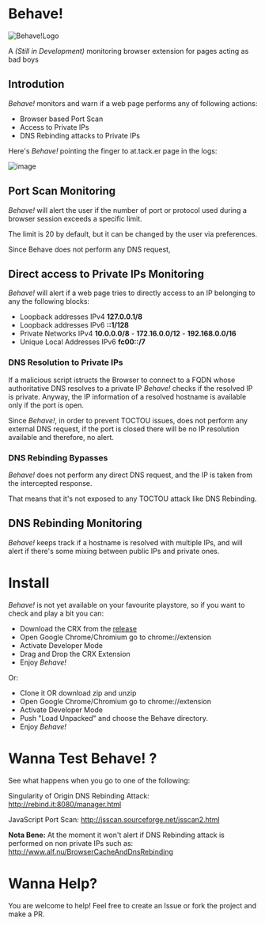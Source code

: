 # Behave!

![Behave!Logo](https://user-images.githubusercontent.com/1196560/84408775-d7e64980-ac0c-11ea-87ed-38da5c38ffc6.png)

A *(Still in Development)* monitoring browser extension for pages acting as bad boys 

## Introdution

*Behave!* monitors and warn if a web page performs any of following actions:

- Browser based Port Scan
- Access to Private IPs
- DNS Rebinding attacks to Private IPs

Here's *Behave!* pointing the finger to at.tack.er page in the logs:

![image](https://user-images.githubusercontent.com/1196560/84412872-277a4480-ac10-11ea-8db2-0e8eec9adc21.png)

## Port Scan Monitoring

*Behave!* will alert the user if the number of port or protocol used during a browser session exceeds a specific limit.

The limit is 20 by default, but it can be changed by the user via preferences.

Since Behave does not perform any DNS request, 


## Direct access to Private IPs Monitoring

*Behave!* will alert if a web page tries to directly access to an IP belonging to any the following blocks:

- Loopback addresses IPv4 **127.0.0.1/8**
- Loopback addresses IPv6 **::1/128**
- Private Networks IPv4 **10.0.0.0/8** - **172.16.0.0/12** - **192.168.0.0/16**
- Unique Local Addresses IPv6 **fc00::/7**


### DNS Resolution to Private IPs

If a malicious script istructs the Browser to connect to a FQDN whose authoritative DNS resolves to a private IP
*Behave!* checks if the resolved IP is private.
Anyway, the IP information of a resolved hostname is available only if the port is open.

Since *Behave!*, in order to prevent TOCTOU issues, does not perform any external DNS request, if the port is closed there will be no IP resolution available and therefore, no alert.


### DNS Rebinding Bypasses

*Behave!* does not perform any direct DNS request, and the IP is taken from the intercepted response. 

That means that it's not exposed to any TOCTOU attack like DNS Rebinding.

## DNS Rebinding Monitoring

*Behave!* keeps track if a hostname is resolved with multiple IPs, and will alert if there's some mixing between public IPs
and private ones.


# Install

*Behave!* is not yet available on your favourite playstore, so if you want to check and play a bit you can:

* Download the CRX from the [release](https://github.com/wisec/behave/releases)
* Open Google Chrome/Chromium go to chrome://extension 
* Activate Developer Mode
* Drag and Drop the CRX Extension
* Enjoy *Behave!*

Or:

* Clone it OR download zip and unzip
* Open Google Chrome/Chromium go to chrome://extension 
* Activate Developer Mode
* Push "Load Unpacked" and choose the Behave directory.
* Enjoy *Behave!*

# Wanna Test Behave! ?

See what happens when you go to one of the following:

Singularity of Origin DNS Rebinding Attack:
http://rebind.it:8080/manager.html

JavaScript Port Scan:
http://jsscan.sourceforge.net/jsscan2.html

**Nota Bene:**
At the moment it won't alert if DNS Rebinding attack is performed on non private IPs such as:
http://www.alf.nu/BrowserCacheAndDnsRebinding

# Wanna Help? 

You are welcome to help! 
Feel free to create an Issue or fork the project and make a PR.
